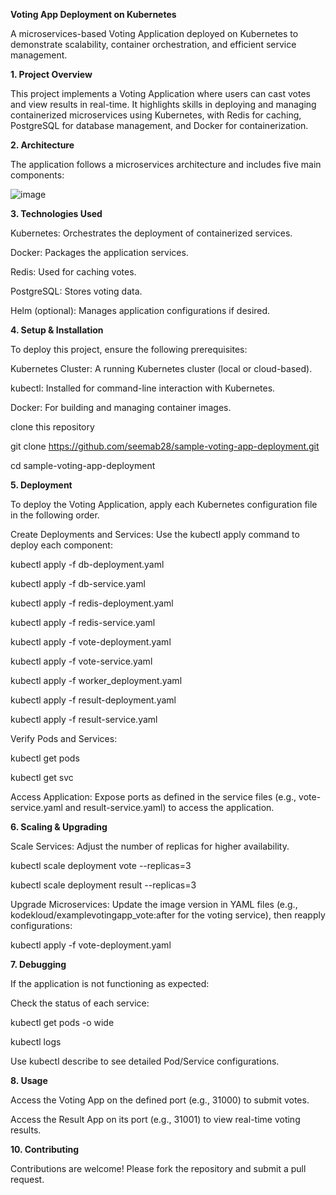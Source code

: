 **Voting App Deployment on Kubernetes**

A microservices-based Voting Application deployed on Kubernetes to demonstrate scalability, container orchestration, and efficient service management.

**1. Project Overview**
   
This project implements a Voting Application where users can cast votes and view results in real-time. It highlights skills in deploying and managing containerized microservices using Kubernetes, with Redis for caching, PostgreSQL for database management, and Docker for containerization.

**2. Architecture**

The application follows a microservices architecture and includes five main components:

![image](https://github.com/user-attachments/assets/fbae9783-0c4a-4905-973c-94aa282b2321)

**3. Technologies Used**

Kubernetes: Orchestrates the deployment of containerized services.

Docker: Packages the application services.

Redis: Used for caching votes.

PostgreSQL: Stores voting data.

Helm (optional): Manages application configurations if desired.

**4. Setup & Installation**

To deploy this project, ensure the following prerequisites:

Kubernetes Cluster: A running Kubernetes cluster (local or cloud-based).

kubectl: Installed for command-line interaction with Kubernetes.

Docker: For building and managing container images.

clone this repository

git clone https://github.com/seemab28/sample-voting-app-deployment.git

cd sample-voting-app-deployment

**5. Deployment**

To deploy the Voting Application, apply each Kubernetes configuration file in the following order.

Create Deployments and Services: Use the kubectl apply command to deploy each component:

kubectl apply -f db-deployment.yaml

kubectl apply -f db-service.yaml

kubectl apply -f redis-deployment.yaml

kubectl apply -f redis-service.yaml

kubectl apply -f vote-deployment.yaml

kubectl apply -f vote-service.yaml

kubectl apply -f worker_deployment.yaml

kubectl apply -f result-deployment.yaml

kubectl apply -f result-service.yaml

Verify Pods and Services:

kubectl get pods

kubectl get svc

Access Application: Expose ports as defined in the service files (e.g., vote-service.yaml and result-service.yaml) to access the application.

**6. Scaling & Upgrading**
   
Scale Services: Adjust the number of replicas for higher availability.

kubectl scale deployment vote --replicas=3

kubectl scale deployment result --replicas=3

Upgrade Microservices: Update the image version in YAML files (e.g., kodekloud/examplevotingapp_vote:after for the voting service), then reapply configurations:

kubectl apply -f vote-deployment.yaml

**7. Debugging**
   
If the application is not functioning as expected:

Check the status of each service:

kubectl get pods -o wide

kubectl logs <pod-name>

Use kubectl describe to see detailed Pod/Service configurations.

**8. Usage**
   
Access the Voting App on the defined port (e.g., 31000) to submit votes.

Access the Result App on its port (e.g., 31001) to view real-time voting results.

**10. Contributing**

Contributions are welcome! Please fork the repository and submit a pull request.




